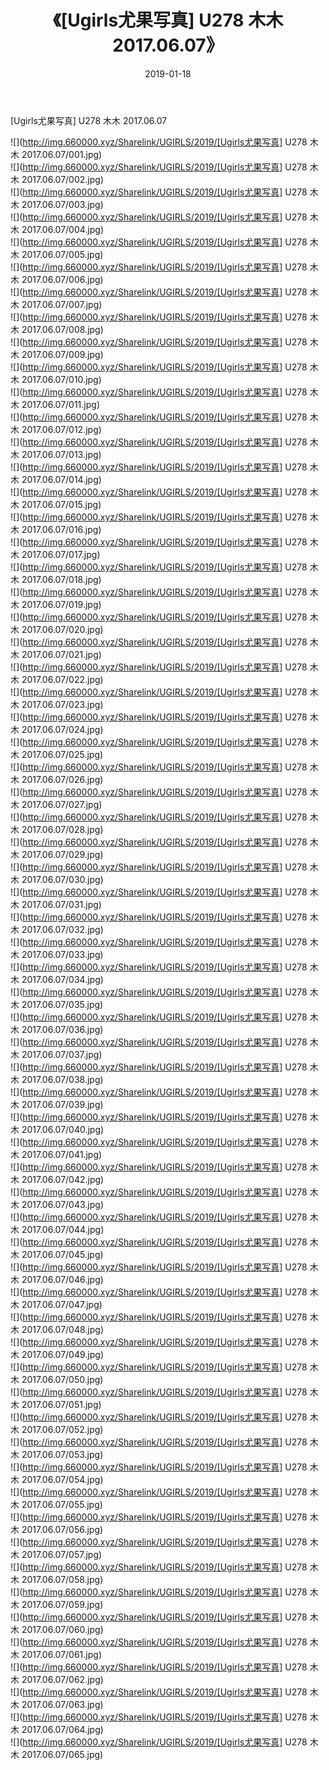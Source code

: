 ﻿---
layout: post
title:  《[Ugirls尤果写真] U278 木木 2017.06.07》
date:   2019-01-18
img: http://img.660000.xyz/Sharelink/UGIRLS/2019/[Ugirls尤果写真] U278 木木 2017.06.07/000.jpg
categories: [美女, 清纯, 唯美]
---

[Ugirls尤果写真] U278 木木 2017.06.07

 ![](http://img.660000.xyz/Sharelink/UGIRLS/2019/[Ugirls尤果写真] U278 木木 2017.06.07/001.jpg) <br>![](http://img.660000.xyz/Sharelink/UGIRLS/2019/[Ugirls尤果写真] U278 木木 2017.06.07/002.jpg) <br>![](http://img.660000.xyz/Sharelink/UGIRLS/2019/[Ugirls尤果写真] U278 木木 2017.06.07/003.jpg) <br>![](http://img.660000.xyz/Sharelink/UGIRLS/2019/[Ugirls尤果写真] U278 木木 2017.06.07/004.jpg) <br>![](http://img.660000.xyz/Sharelink/UGIRLS/2019/[Ugirls尤果写真] U278 木木 2017.06.07/005.jpg) <br>![](http://img.660000.xyz/Sharelink/UGIRLS/2019/[Ugirls尤果写真] U278 木木 2017.06.07/006.jpg) <br>![](http://img.660000.xyz/Sharelink/UGIRLS/2019/[Ugirls尤果写真] U278 木木 2017.06.07/007.jpg) <br>![](http://img.660000.xyz/Sharelink/UGIRLS/2019/[Ugirls尤果写真] U278 木木 2017.06.07/008.jpg) <br>![](http://img.660000.xyz/Sharelink/UGIRLS/2019/[Ugirls尤果写真] U278 木木 2017.06.07/009.jpg) <br>![](http://img.660000.xyz/Sharelink/UGIRLS/2019/[Ugirls尤果写真] U278 木木 2017.06.07/010.jpg) <br>![](http://img.660000.xyz/Sharelink/UGIRLS/2019/[Ugirls尤果写真] U278 木木 2017.06.07/011.jpg) <br>![](http://img.660000.xyz/Sharelink/UGIRLS/2019/[Ugirls尤果写真] U278 木木 2017.06.07/012.jpg) <br>![](http://img.660000.xyz/Sharelink/UGIRLS/2019/[Ugirls尤果写真] U278 木木 2017.06.07/013.jpg) <br>![](http://img.660000.xyz/Sharelink/UGIRLS/2019/[Ugirls尤果写真] U278 木木 2017.06.07/014.jpg) <br>![](http://img.660000.xyz/Sharelink/UGIRLS/2019/[Ugirls尤果写真] U278 木木 2017.06.07/015.jpg) <br>![](http://img.660000.xyz/Sharelink/UGIRLS/2019/[Ugirls尤果写真] U278 木木 2017.06.07/016.jpg) <br>![](http://img.660000.xyz/Sharelink/UGIRLS/2019/[Ugirls尤果写真] U278 木木 2017.06.07/017.jpg) <br>![](http://img.660000.xyz/Sharelink/UGIRLS/2019/[Ugirls尤果写真] U278 木木 2017.06.07/018.jpg) <br>![](http://img.660000.xyz/Sharelink/UGIRLS/2019/[Ugirls尤果写真] U278 木木 2017.06.07/019.jpg) <br>![](http://img.660000.xyz/Sharelink/UGIRLS/2019/[Ugirls尤果写真] U278 木木 2017.06.07/020.jpg) <br>![](http://img.660000.xyz/Sharelink/UGIRLS/2019/[Ugirls尤果写真] U278 木木 2017.06.07/021.jpg) <br>![](http://img.660000.xyz/Sharelink/UGIRLS/2019/[Ugirls尤果写真] U278 木木 2017.06.07/022.jpg) <br>![](http://img.660000.xyz/Sharelink/UGIRLS/2019/[Ugirls尤果写真] U278 木木 2017.06.07/023.jpg) <br>![](http://img.660000.xyz/Sharelink/UGIRLS/2019/[Ugirls尤果写真] U278 木木 2017.06.07/024.jpg) <br>![](http://img.660000.xyz/Sharelink/UGIRLS/2019/[Ugirls尤果写真] U278 木木 2017.06.07/025.jpg) <br>![](http://img.660000.xyz/Sharelink/UGIRLS/2019/[Ugirls尤果写真] U278 木木 2017.06.07/026.jpg) <br>![](http://img.660000.xyz/Sharelink/UGIRLS/2019/[Ugirls尤果写真] U278 木木 2017.06.07/027.jpg) <br>![](http://img.660000.xyz/Sharelink/UGIRLS/2019/[Ugirls尤果写真] U278 木木 2017.06.07/028.jpg) <br>![](http://img.660000.xyz/Sharelink/UGIRLS/2019/[Ugirls尤果写真] U278 木木 2017.06.07/029.jpg) <br>![](http://img.660000.xyz/Sharelink/UGIRLS/2019/[Ugirls尤果写真] U278 木木 2017.06.07/030.jpg) <br>![](http://img.660000.xyz/Sharelink/UGIRLS/2019/[Ugirls尤果写真] U278 木木 2017.06.07/031.jpg) <br>![](http://img.660000.xyz/Sharelink/UGIRLS/2019/[Ugirls尤果写真] U278 木木 2017.06.07/032.jpg) <br>![](http://img.660000.xyz/Sharelink/UGIRLS/2019/[Ugirls尤果写真] U278 木木 2017.06.07/033.jpg) <br>![](http://img.660000.xyz/Sharelink/UGIRLS/2019/[Ugirls尤果写真] U278 木木 2017.06.07/034.jpg) <br>![](http://img.660000.xyz/Sharelink/UGIRLS/2019/[Ugirls尤果写真] U278 木木 2017.06.07/035.jpg) <br>![](http://img.660000.xyz/Sharelink/UGIRLS/2019/[Ugirls尤果写真] U278 木木 2017.06.07/036.jpg) <br>![](http://img.660000.xyz/Sharelink/UGIRLS/2019/[Ugirls尤果写真] U278 木木 2017.06.07/037.jpg) <br>![](http://img.660000.xyz/Sharelink/UGIRLS/2019/[Ugirls尤果写真] U278 木木 2017.06.07/038.jpg) <br>![](http://img.660000.xyz/Sharelink/UGIRLS/2019/[Ugirls尤果写真] U278 木木 2017.06.07/039.jpg) <br>![](http://img.660000.xyz/Sharelink/UGIRLS/2019/[Ugirls尤果写真] U278 木木 2017.06.07/040.jpg) <br>![](http://img.660000.xyz/Sharelink/UGIRLS/2019/[Ugirls尤果写真] U278 木木 2017.06.07/041.jpg) <br>![](http://img.660000.xyz/Sharelink/UGIRLS/2019/[Ugirls尤果写真] U278 木木 2017.06.07/042.jpg) <br>![](http://img.660000.xyz/Sharelink/UGIRLS/2019/[Ugirls尤果写真] U278 木木 2017.06.07/043.jpg) <br>![](http://img.660000.xyz/Sharelink/UGIRLS/2019/[Ugirls尤果写真] U278 木木 2017.06.07/044.jpg) <br>![](http://img.660000.xyz/Sharelink/UGIRLS/2019/[Ugirls尤果写真] U278 木木 2017.06.07/045.jpg) <br>![](http://img.660000.xyz/Sharelink/UGIRLS/2019/[Ugirls尤果写真] U278 木木 2017.06.07/046.jpg) <br>![](http://img.660000.xyz/Sharelink/UGIRLS/2019/[Ugirls尤果写真] U278 木木 2017.06.07/047.jpg) <br>![](http://img.660000.xyz/Sharelink/UGIRLS/2019/[Ugirls尤果写真] U278 木木 2017.06.07/048.jpg) <br>![](http://img.660000.xyz/Sharelink/UGIRLS/2019/[Ugirls尤果写真] U278 木木 2017.06.07/049.jpg) <br>![](http://img.660000.xyz/Sharelink/UGIRLS/2019/[Ugirls尤果写真] U278 木木 2017.06.07/050.jpg) <br>![](http://img.660000.xyz/Sharelink/UGIRLS/2019/[Ugirls尤果写真] U278 木木 2017.06.07/051.jpg) <br>![](http://img.660000.xyz/Sharelink/UGIRLS/2019/[Ugirls尤果写真] U278 木木 2017.06.07/052.jpg) <br>![](http://img.660000.xyz/Sharelink/UGIRLS/2019/[Ugirls尤果写真] U278 木木 2017.06.07/053.jpg) <br>![](http://img.660000.xyz/Sharelink/UGIRLS/2019/[Ugirls尤果写真] U278 木木 2017.06.07/054.jpg) <br>![](http://img.660000.xyz/Sharelink/UGIRLS/2019/[Ugirls尤果写真] U278 木木 2017.06.07/055.jpg) <br>![](http://img.660000.xyz/Sharelink/UGIRLS/2019/[Ugirls尤果写真] U278 木木 2017.06.07/056.jpg) <br>![](http://img.660000.xyz/Sharelink/UGIRLS/2019/[Ugirls尤果写真] U278 木木 2017.06.07/057.jpg) <br>![](http://img.660000.xyz/Sharelink/UGIRLS/2019/[Ugirls尤果写真] U278 木木 2017.06.07/058.jpg) <br>![](http://img.660000.xyz/Sharelink/UGIRLS/2019/[Ugirls尤果写真] U278 木木 2017.06.07/059.jpg) <br>![](http://img.660000.xyz/Sharelink/UGIRLS/2019/[Ugirls尤果写真] U278 木木 2017.06.07/060.jpg) <br>![](http://img.660000.xyz/Sharelink/UGIRLS/2019/[Ugirls尤果写真] U278 木木 2017.06.07/061.jpg) <br>![](http://img.660000.xyz/Sharelink/UGIRLS/2019/[Ugirls尤果写真] U278 木木 2017.06.07/062.jpg) <br>![](http://img.660000.xyz/Sharelink/UGIRLS/2019/[Ugirls尤果写真] U278 木木 2017.06.07/063.jpg) <br>![](http://img.660000.xyz/Sharelink/UGIRLS/2019/[Ugirls尤果写真] U278 木木 2017.06.07/064.jpg) <br>![](http://img.660000.xyz/Sharelink/UGIRLS/2019/[Ugirls尤果写真] U278 木木 2017.06.07/065.jpg) <br>